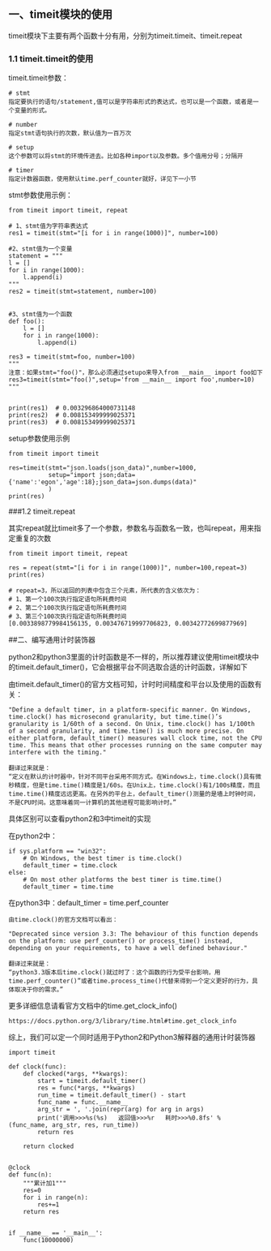 ## **一、timeit模块的使用**

timeit模块下主要有两个函数十分有用，分别为timeit.timeit、timeit.repeat

### **1.1 timeit.timeit的使用**

 timeit.timeit参数：

```text
# stmt
指定要执行的语句/statement,值可以是字符串形式的表达式，也可以是一个函数，或者是一个变量的形式。

# number
指定stmt语句执行的次数，默认值为一百万次

# setup
这个参数可以将stmt的环境传进去。比如各种import以及参数。多个值用分号；分隔开

# timer 
指定计数器函数，使用默认time.perf_counter就好，详见下一小节
```

 stmt参数使用示例：

```text
from timeit import timeit, repeat

# 1、stmt值为字符串表达式
res1 = timeit(stmt="[i for i in range(1000)]", number=100)

#2、stmt值为一个变量
statement = """
l = []
for i in range(1000):
    l.append(i)
"""
res2 = timeit(stmt=statement, number=100)


#3、stmt值为一个函数
def foo():
    l = []
    for i in range(1000):
        l.append(i)

res3 = timeit(stmt=foo, number=100)
"""
注意：如果stmt="foo()"，那么必须通过setupo来导入from __main__ import foo如下
res3=timeit(stmt="foo()",setup='from __main__ import foo',number=10)
"""


print(res1)  # 0.003296864000731148
print(res2)  # 0.008153499999025371
print(res3)  # 0.008153499999025371
```

 setup参数使用示例

```text
from timeit import timeit

res=timeit(stmt="json.loads(json_data)",number=1000,
           setup="import json;data={'name':'egon','age':18};json_data=json.dumps(data)"
           )
print(res)
```

\###1.2 timeit.repeat

 其实repeat就比timeit多了一个参数，参数名与函数名一致，也叫repeat，用来指定重复的次数

```text
from timeit import timeit, repeat

res = repeat(stmt="[i for i in range(1000)]", number=100,repeat=3)
print(res)

# repeat=3，所以返回的列表中包含三个元素，所代表的含义依次为：
# 1、第一个100次执行指定语句所耗费时间
# 2、第二个100次执行指定语句所耗费时间
# 3、第三个100次执行指定语句所耗费时间
[0.0033898779984156135, 0.003476719997706823, 0.00342772699877969]
```

\##二、编写通用计时装饰器

 python2和python3里面的计时函数是不一样的，所以推荐建议使用timeit模块中的timeit.default_timer()，它会根据平台不同选取合适的计时函数，详解如下

 由timeit.default_timer()的官方文档可知，计时时间精度和平台以及使用的函数有关：

```text
"Define a default timer, in a platform-specific manner. On Windows, time.clock() has microsecond granularity, but time.time()’s granularity is 1/60th of a second. On Unix, time.clock() has 1/100th of a second granularity, and time.time() is much more precise. On either platform, default_timer() measures wall clock time, not the CPU time. This means that other processes running on the same computer may interfere with the timing."

翻译过来就是：
“定义在默认的计时器中，针对不同平台采用不同方式。在Windows上，time.clock()具有微秒精度，但是time.time()精度是1/60s。在Unix上，time.clock()有1/100s精度，而且time.time()精度远远更高。在另外的平台上，default_timer()测量的是墙上时钟时间，不是CPU时间。这意味着同一计算机的其他进程可能影响计时。”
```

 具体区别可以查看python2和3中timeit的实现

 在python2中：

```text
if sys.platform == "win32":
    # On Windows, the best timer is time.clock()
    default_timer = time.clock
else:
    # On most other platforms the best timer is time.time()
    default_timer = time.time
```

在python3中：default_timer = time.perf_counter

```text
由time.clock()的官方文档可以看出：

"Deprecated since version 3.3: The behaviour of this function depends on the platform: use perf_counter() or process_time() instead, depending on your requirements, to have a well defined behaviour."

翻译过来就是：
“python3.3版本后time.clock()就过时了：这个函数的行为受平台影响，用time.perf_counter()”或者time.process_time()代替来得到一个定义更好的行为，具体取决于你的需求。”
```

 更多详细信息请看官方文档中的time.get_clock_info()

```text
https://docs.python.org/3/library/time.html#time.get_clock_info
```

 综上，我们可以定一个同时适用于Python2和Python3解释器的通用计时装饰器

```text
import timeit

def clock(func):
    def clocked(*args, **kwargs):
        start = timeit.default_timer()
        res = func(*args, **kwargs)
        run_time = timeit.default_timer() - start
        func_name = func.__name__
        arg_str = ', '.join(repr(arg) for arg in args)
        print('调用>>>%s(%s)   返回值>>>%r   耗时>>>%0.8fs' % (func_name, arg_str, res, run_time))
        return res

    return clocked


@clock
def func(n):
    """累计加1"""
    res=0
    for i in range(n):
        res+=1
    return res


if __name__ == '__main__':
    func(10000000)
```